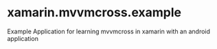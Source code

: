 # xamarin.mvvmcross.example
Example Application for learning mvvmcross in xamarin with an android application
